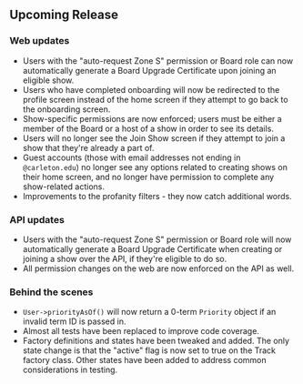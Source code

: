 ## Upcoming Release

### Web updates

- Users with the "auto-request Zone S" permission or Board role can now automatically generate a Board Upgrade Certificate upon joining an eligible show.
- Users who have completed onboarding will now be redirected to the profile screen instead of the home screen if they attempt to go back to the onboarding screen.
- Show-specific permissions are now enforced; users must be either a member of the Board or a host of a show in order to see its details.
- Users will no longer see the Join Show screen if they attempt to join a show that they're already a part of.
- Guest accounts (those with email addresses not ending in `@carleton.edu`) no longer see any options related to creating shows on their home screen, and no longer have permission to complete any show-related actions.
- Improvements to the profanity filters - they now catch additional words.

### API updates

- Users with the "auto-request Zone S" permission or Board role will now automatically generate a Board Upgrade Certificate when creating or joining a show over the API, if they're eligible to do so.
- All permission changes on the web are now enforced on the API as well.

### Behind the scenes

- `User->priorityAsOf()` will now return a 0-term `Priority` object if an invalid term ID is passed in.
- Almost all tests have been replaced to improve code coverage.
- Factory definitions and states have been tweaked and added. The only state change is that the "active" flag is now set to true on the Track factory class. Other states have been added to address common considerations in testing.
